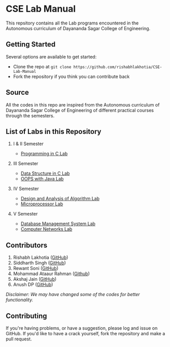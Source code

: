 # CSE Lab Manual
This repsitory contains all the Lab programs encountered in the Autonomous curriculum of Dayananda Sagar College of Engineering.

## Getting Started
Several options are available to get started:
* Clone the repo at `git clone https://github.com/rishabhlakhotia/CSE-Lab-Manual`
* Fork the repository if you think you can contribute back

## Source
All the codes in this repo are inspired from the Autonomous curriculum of Dayananda Sagar College of Engineering of different practical courses through the semesters.

## List of Labs in this Repository
1. I & II Semester
   * [Programming in C Lab](/I%20%26%20II%20Semester/Programming-in-C)

2. III Semester
   * [Data Structure in C Lab](/III%20Semester/Data-Structure-in-C)
   * [OOPS with Java Lab](/III%20Semester/OOPS-With-Java)

3. IV Semester
    * [Design and Analysis of Algorithm Lab](/IV%20Semester/ADA_Lab)
    * [Microprocessor Lab](/IV%20Semester/Microprocessor_Lab)

4. V Semester
    * [Database Management System Lab](/V%20Semester/Database-Management-System)
    * [Computer Networks Lab](/V%20Semester/Computer-Networks)


## Contributors
1. Rishabh Lakhotia ([GitHub](https://github.com/rishabhlakhotia))
2. Siddharth Singh ([GitHub](https://github.com/cddharthsingh))
3. Rewant Soni ([GitHub](https://github.com/rewantsoni))
4. Mohammad Ataaur Rahman ([Github](https://github.com/Ataago))
5. Akshaj Jain ([GitHub](https://github.com/aksj98))
6. Anush DP ([GitHub](https://github.com/Anush-DP))

*Disclaimer: We may have changed some of the codes for better functionality.*

## Contributing
If you're having problems, or have a suggestion, please log and issue on GitHub. If you'd like to have a crack yourself, fork the repository and make a pull request.
